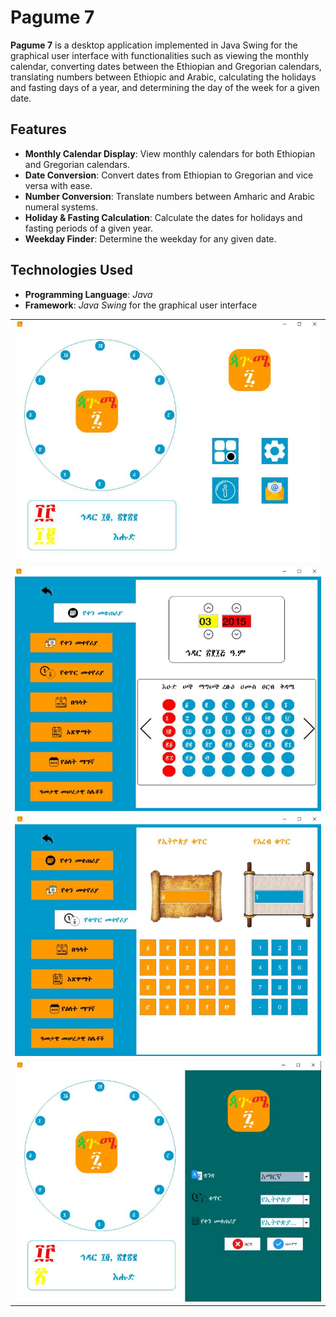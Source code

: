 # Pagume 7

**Pagume 7** is a desktop application implemented in Java Swing for the graphical user interface with functionalities such as viewing the monthly calendar, converting dates between the Ethiopian and Gregorian calendars, translating numbers between Ethiopic and Arabic, calculating the holidays and fasting days of a year, and determining the day of the week for a given date.

## Features

- **Monthly Calendar Display**: View monthly calendars for both Ethiopian and Gregorian calendars.
- **Date Conversion**: Convert dates from Ethiopian to Gregorian and vice versa with ease.
- **Number Conversion**: Translate numbers between Amharic and Arabic numeral systems.
- **Holiday & Fasting Calculation**: Calculate the dates for holidays and fasting periods of a given year.
- **Weekday Finder**: Determine the weekday for any given date.

## Technologies Used

- **Programming Language**: *Java*
- **Framework**: *Java Swing* for the graphical user interface
<table>
  <tr>
  </tr>
  <tr>
    <td><img src="screenshots/homepage.jpg" width=600></td>
  </tr>

  <tr>
    <td><img src="screenshots/calendar.jpg" width=600></td>
  </tr>

  <tr>
    <td><img src="screenshots/num_convertor.jpg" width=600></td>
  </tr>
  
  <tr>
    <td><img src="screenshots/settings.jpg" width=600></td>
  </tr>
</table>
